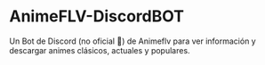 # AnimeFLV-DiscordBOT
 Un Bot de Discord (no oficial 🤖) de Animeflv para ver información y descargar animes clásicos, actuales y populares.
